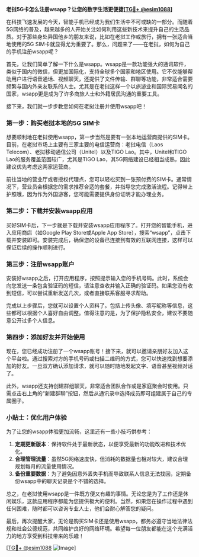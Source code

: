 **老挝5G卡怎么注册wsapp？让您的数字生活更便捷[[TG💪+ @esim1088](https://t.me/s/esim1088)]**

在科技飞速发展的今天，智能手机已经成为我们生活中不可或缺的一部分。而随着5G网络的普及，越来越多的人开始关注如何利用这些新技术来提升自己的生活品质。对于那些身处异国他乡的朋友来说，比如在老挝工作或旅行，拥有一张适合当地使用的5G SIM卡就显得尤为重要了。那么，问题来了——在老挝，如何为自己的手机注册wsapp呢？

首先，让我们简单了解一下什么是wsapp。wsapp是一款功能强大的通讯软件，类似于国内的微信，但更加国际化，支持全球多个国家和地区使用。它不仅能够帮助用户进行语音通话、视频聊天，还提供了文件传输、群聊等功能，非常适合需要频繁与国内外亲友联系的人士。尤其是在老挝这样一个以旅游业和国际贸易闻名的国家，wsapp更是成为了许多商旅人士和外籍居民沟通的重要工具。

接下来，我们就一步步教您如何在老挝注册并使用wsapp吧！

### 第一步：购买老挝本地的5G SIM卡

想要顺利地在老挝使用wsapp，第一步当然是要有一张本地运营商提供的SIM卡。目前，在老挝市场上主要有三家主要的电信运营商：老挝电信（Laos Telecom）、老挝移动通信公司（Unitel）以及TIGO Lao。其中，Unitel和TIGO Lao的服务覆盖范围较广，尤其是TIGO Lao，其5G网络建设已经相当成熟，因此建议优先考虑这两家运营商。

前往当地的营业厅或者授权代理点，您可以轻松买到一张预付费的SIM卡。通常情况下，营业员会根据您的需求推荐合适的套餐，并指导您完成激活流程。记得带上护照哦，因为作为外国游客，您可能需要提供身份证明才能办理业务。

### 第二步：下载并安装wsapp应用

买好SIM卡后，下一步就是下载并安装wsapp应用程序了。打开您的智能手机，进入应用商店（如Google Play Store或Apple App Store），搜索“wsapp”，点击下载并安装即可。安装完成后，确保您的设备已连接到有效的互联网连接，这样可以保证后续的操作顺利进行。

### 第三步：注册wsapp账户

安装好wsapp之后，打开应用程序，按照提示输入您的手机号码。此时，系统会向您发送一条包含验证码的短信，请注意查收并输入正确的验证码。如果您没有收到短信，可以尝试重新发送几次，或者直接联系客服寻求帮助。

完成以上步骤后，您就可以设置个人资料了。包括上传头像、填写昵称等信息，这些都可以根据个人喜好自由调整。值得注意的是，为了保护隐私安全，建议不要随意公开过多个人信息。

### 第四步：添加好友并开始使用

现在，您已经成功注册了一个wsapp账号！接下来，就可以邀请亲朋好友加入这个平台啦。通过搜索对方的手机号码或扫描二维码的方式，您可以快速找到想要添加的好友。一旦双方确认添加请求，就可以随时随地发起文字、语音甚至视频对话了。

此外，wsapp还支持创建群组聊天，非常适合团队合作或是家庭聚会时使用。只需点击右上角的“新建群聊”按钮，然后从通讯录中选择成员即可组建属于自己的专属圈子。

### 小贴士：优化用户体验

为了让您的wsapp体验更加流畅，这里还有一些小技巧供参考：

1. **定期更新版本**：保持软件处于最新状态，以便享受最新的功能改进和技术优化。
2. **合理管理流量**：虽然5G网络速度快，但消耗的数据量也相对较大，建议合理规划每月的流量使用情况。
3. **备份重要数据**：为了避免因意外丢失手机而导致联系人信息无法找回，定期备份wsapp中的聊天记录是个不错的选择。

总之，在老挝使用wsapp是一件既方便又有趣的事情。无论您是为了工作还是休闲娱乐，这款应用程序都能为您提供极大的便利。当然，如果您在操作过程中遇到任何困难，随时都可以咨询专业人士，他们会耐心解答您的疑问。

最后，再次提醒大家，无论是购买SIM卡还是使用wsapp，都务必遵守当地法律法规和社会公德规范，共同维护良好的网络环境。希望每一位朋友都能在这个充满活力的地方享受到科技带来的乐趣！

[[TG💪+ @esim1088](https://t.me/s/esim1088) ![Image](https://i.postimg.cc/4NQfJmqS/Snipaste-2025-05-13-00-14-12.png)]